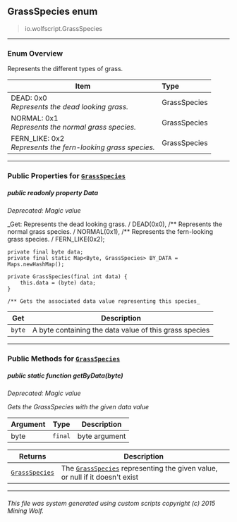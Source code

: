 ## GrassSpecies __enum__

>io.wolfscript.GrassSpecies

---

### Enum Overview

Represents the different types of grass.

Item | Type   
--- | :--- 
DEAD: 0x0<br> _Represents the dead looking grass._ | GrassSpecies
NORMAL: 0x1<br> _Represents the normal grass species._ | GrassSpecies
FERN_LIKE: 0x2<br> _Represents the fern-looking grass species._ | GrassSpecies



---


### Public Properties for [`GrassSpecies`](GrassSpecies.md)

##### <a id='data'></a>public  readonly property __Data__
_Deprecated: Magic value_

_Get: Represents the dead looking grass. /
    DEAD(0x0),
    /** Represents the normal grass species. /
    NORMAL(0x1),
    /** Represents the fern-looking grass species. /
    FERN_LIKE(0x2);

    private final byte data;
    private final static Map<Byte, GrassSpecies> BY_DATA = Maps.newHashMap();

    private GrassSpecies(final int data) {
        this.data = (byte) data;
    }

    /** Gets the associated data value representing this species_

Get | Description
--- | --- 
`byte` | A byte containing the data value of this grass species



---

### Public Methods for [`GrassSpecies`](GrassSpecies.md)

##### <a id='getbydata'></a>public static function __getByData__(byte)
_Deprecated: Magic value_

_Gets the GrassSpecies with the given data value_

Argument | Type | Description  
--- | --- | --- 
byte | `final` | byte argument

Returns | Description
--- | --- 
[`GrassSpecies`](GrassSpecies.md) | The [`GrassSpecies`](GrassSpecies.md) representing the given value, or null if it doesn't exist


---


###### This file was system generated using custom scripts copyright (c) 2015 Mining Wolf.
	

